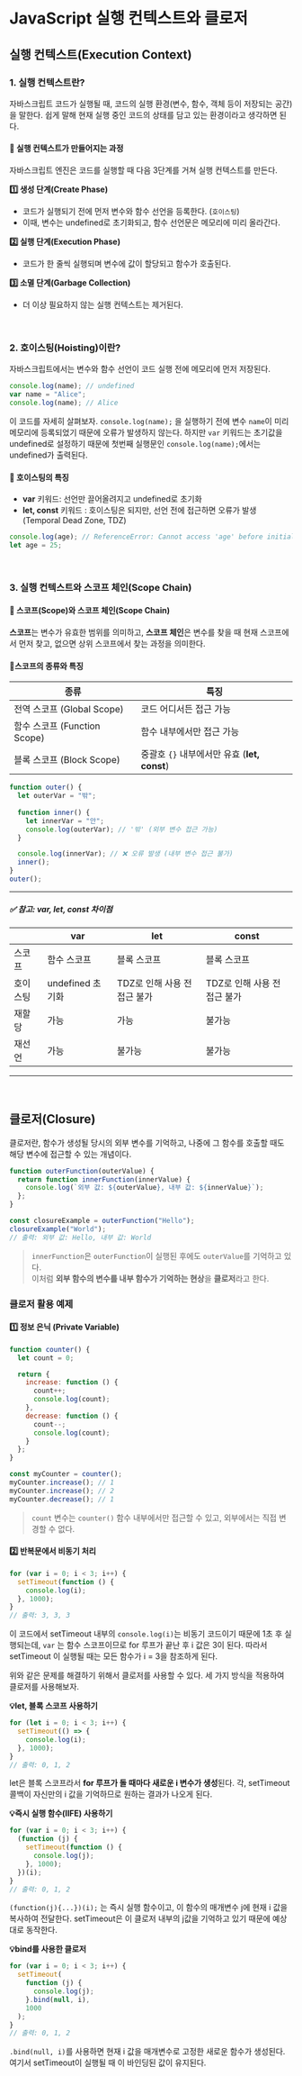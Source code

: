 # JavaScript 실행 컨텍스트와 클로저
## 실행 컨텍스트(Execution Context)
### 1. 실행 컨텍스트란?
자바스크립트 코드가 실행될 때, 코드의 실행 환경(변수, 함수, 객체 등이 저장되는 공간)을 말한다. 쉽게 말해 현재 실행 중인 코드의 상태를 담고 있는 환경이라고 생각하면 된다. 

#### 🔹 실행 컨텍스트가 만들어지는 과정
자바스크립트 엔진은 코드를 실행할 때 다음 3단계를 거쳐 실행 컨텍스트를 만든다.

**1️⃣ 생성 단계(Create Phase)**
- 코드가 실행되기 전에 먼저 변수와 함수 선언을 등록한다. (`호이스팅`)
- 이때, 변수는 undefined로 초기화되고, 함수 선언문은 메모리에 미리 올라간다.

**2️⃣ 실행 단계(Execution Phase)**
- 코드가 한 줄씩 실행되며 변수에 값이 할당되고 함수가 호출된다.

**3️⃣ 소멸 단계(Garbage Collection)**
- 더 이상 필요하지 않는 실행 컨텍스트는 제거된다.

<br>

### 2. 호이스팅(Hoisting)이란?
자바스크립트에서는 변수와 함수 선언이 코드 실행 전에 메모리에 먼저 저장된다.
```js
console.log(name); // undefined
var name = "Alice";
console.log(name); // Alice
```
이 코드를 자세히 살펴보자. `console.log(name);` 을 실행하기 전에 변수 `name`이 미리 메모리에 등록되었기 때문에 오류가 발생하지 않는다. 하지만 `var` 키워드는 초기값을 undefined로 설정하기 때문에 첫번째 실행문인 `console.log(name);`에서는 undefined가 출력된다.

#### 🔹 호이스팅의 특징
- **var** 키워드: 선언만 끌어올려지고 undefined로 초기화
- **let, const** 키워드 : 호이스팅은 되지만, 선언 전에 접근하면 오류가 발생 (Temporal Dead Zone, TDZ)
```js
console.log(age); // ReferenceError: Cannot access 'age' before initialization
let age = 25;
```

<br>

### 3. 실행 컨텍스트와 스코프 체인(Scope Chain)
#### 🔹 스코프(Scope)와 스코프 체인(Scope Chain)
**스코프**는 변수가 유효한 범위를 의미하고, **스코프 체인**은 변수를 찾을 때 현재 스코프에서 먼저 찾고, 없으면 상위 스코프에서 찾는 과정을 의미한다.

#### 🔹스코프의 종류와 특징
| 종류                      | 특징                                 |
|-------------------------|------------------------------------|
| 전역 스코프 (Global Scope)   | 코드 어디서든 접근 가능                      |
| 함수 스코프 (Function Scope) | 함수 내부에서만 접근 가능                     |
| 블록 스코프 (Block Scope) | 중괄호 `{}` 내부에서만 유효 (**let, const**) |

```js
function outer() {
  let outerVar = "밖";
  
  function inner() {
    let innerVar = "안";
    console.log(outerVar); // '밖' (외부 변수 접근 가능)
  }

  console.log(innerVar); // ❌ 오류 발생 (내부 변수 접근 불가)
  inner();
}
outer();
```
---
##### ✅ 참고: var, let, const 차이점
| | var | let | const | 
|--|--|--|--|
|스코프| 함수 스코프 | 블록 스코프 | 블록 스코프 |
|호이스팅|undefined 초기화| TDZ로 인해 사용 전 접근 불가 |TDZ로 인해 사용 전 접근 불가|
| 재할당| 가능 | 가능 | 불가능 |
|재선언|가능|불가능|불가능|
---

<br>

## 클로저(Closure)
클로저란, 함수가 생성될 당시의 외부 변수를 기억하고, 나중에 그 함수를 호출할 때도 해당 변수에 접근할 수 있는 개념이다.
```js
function outerFunction(outerValue) {
  return function innerFunction(innerValue) {
    console.log(`외부 값: ${outerValue}, 내부 값: ${innerValue}`);
  };
}

const closureExample = outerFunction("Hello");
closureExample("World"); 
// 출력: 외부 값: Hello, 내부 값: World
```
> `innerFunction`은 `outerFunction`이 실행된 후에도 `outerValue`를 기억하고 있다.    
>  이처럼 **외부 함수의 변수를 내부 함수가 기억하는 현상**을 **클로저**라고 한다.

### 클로저 활용 예제
#### 1️⃣ 정보 은닉 (Private Variable)
```js
function counter() {
  let count = 0;

  return {
    increase: function () {
      count++;
      console.log(count);
    },
    decrease: function () {
      count--;
      console.log(count);
    }
  };
}

const myCounter = counter();
myCounter.increase(); // 1
myCounter.increase(); // 2
myCounter.decrease(); // 1
```
> `count` 변수는 `counter()` 함수 내부에서만 접근할 수 있고, 외부에서는 직접 변경할 수 없다.

#### 2️⃣ 반복문에서 비동기 처리
```js
for (var i = 0; i < 3; i++) {
  setTimeout(function () {
    console.log(i);
  }, 1000);
}
// 출력: 3, 3, 3
```
이 코드에서 setTimeout 내부의 `console.log(i)`는 비동기 코드이기 때문에 1초 후 실행되는데, `var` 는 함수 스코프이므로 for 루프가 끝난 후 i 값은 3이 된다. 따라서 setTimeout 이 실행될 때는 모든 함수가 i = 3을 참조하게 된다.

위와 같은 문제를 해결하기 위해서 클로저를 사용할 수 있다. 세 가지 방식을 적용하여 클로저를 사용해보자.

**💡let, 블록 스코프 사용하기**
```js
for (let i = 0; i < 3; i++) {
  setTimeout(() => {
    console.log(i);
  }, 1000);
}
// 출력: 0, 1, 2
```
let은 블록 스코프라서 **for 루프가 돌 때마다 새로운 i 변수가 생성**된다. 각, setTimeout 콜백이  자신만의 i 값을 기억하므로 원하는 결과가 나오게 된다.

**💡즉시 실행 함수(IIFE) 사용하기**
```js
for (var i = 0; i < 3; i++) {
  (function (j) {
    setTimeout(function () {
      console.log(j);
    }, 1000);
  })(i);
}
// 출력: 0, 1, 2
```
`(function(j){...})(i);` 는 즉시 실행 함수이고, 이 함수의 매개변수 j에 현재 i 값을 복사하여 전달한다. setTimeout은 이 클로저 내부의 j값을 기억하고 있기 때문에 예상대로 동작한다.

**💡bind를 사용한 클로저**
```js
for (var i = 0; i < 3; i++) {
  setTimeout(
    function (j) {
      console.log(j);
    }.bind(null, i),
    1000
  );
}
// 출력: 0, 1, 2
```
`.bind(null, i)`를 사용하면 현재 i 값을 매개변수로 고정한 새로운 함수가 생성된다. 여기서 setTimeout이 실행될 때 이 바인딩된 값이 유지된다.


